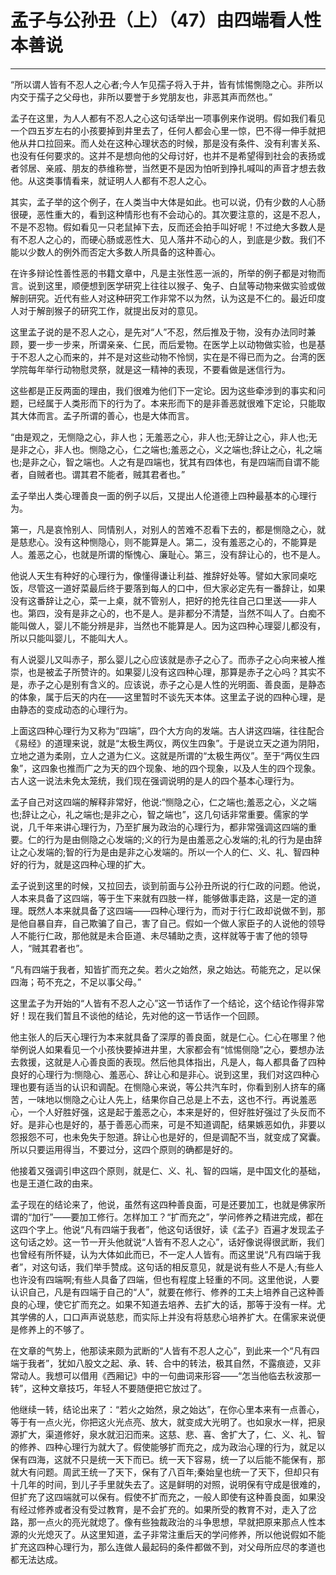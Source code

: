 # 孟子与公孙丑（上）（47）由四端看人性本善说

------

“所以谓人皆有不忍人之心者;今人乍见孺子将入于井，皆有怵惕惻隐之心。非所以内交于孺子之父母也，非所以要誉于乡党朋友也，非恶其声而然也。”

孟子在这里，为人人都有不忍人之心这句话举出一项事例来作说明。假如我们看见一个四五岁左右的小孩要掉到井里去了，任何人都会心里一惊，巴不得一伸手就把他从井口拉回来。而人处在这种心理状态的时候，那是没有条件、没有利害关系、也没有任何要求的。这并不是想向他的父母讨好，也并不是希望得到社会的表扬或者邻居、亲戚、朋友的恭维称誉，当然更不是因为怕听到挣扎喊叫的声音才想去救他。从这类事情看来，就证明人人都有不忍人之心。

其实，孟子举的这个例子，在人类当中大体是如此。也可以说，仍有少数的人心肠很硬，恶性重大的，看到这种情形也有不会动心的。其次要注意的，这是不忍人，不是不忍物。假如看见一只老鼠掉下去，反而还会拍手叫好呢！不过绝大多数人是有不忍人之心的，而硬心肠或恶性大、见人落井不动心的人，到底是少数。我们不能以少数人的例外而否定大多数人所具备的这种善心。

在许多辩论性善性恶的书籍文章中，凡是主张性恶一派的，所举的例子都是对物而言。说到这里，顺便想到医学研究上往往以猴子、兔子、白鼠等动物来做实验或做解剖研究。近代有些人对这种研究工作非常不以为然，认为这是不仁的。最近印度人对于解剖猴子的研究工作，就提出反对的意见。

这里孟子说的是不忍人之心，是先对“人”不忍，然后推及于物，没有办法同时兼顾，要一步一步来，所谓亲亲、仁民，而后爱物。在医学上以动物做实验，也是基于不忍人之心而来的，并不是对这些动物不怜悯，实在是不得已而为之。台湾的医学院每年举行动物慰灵祭，就是这一精神的表现，不要看做是迷信行为。

这些都是正反两面的理由，我们很难为他们下一定论。因为这些牵涉到的事实和问题，已经属于人类形而下的行为了。本来形而下的是非善恶就很难下定论，只能取其大体而言。孟子所谓的善心，也是大体而言。

“由是观之，无恻隐之心，非人也；无羞恶之心，非人也;无辞让之心，非人也;无是非之心，非人也。恻隐之心，仁之端也;羞恶之心，义之端也;辞让之心，礼之端也;是非之心，智之端也。人之有是四端也，犹其有四体也，有是四端而自谓不能者，自贼者也。谓其君不能者，贼其君者也。”

孟子举出人类心理善良一面的例子以后，又提出人伦道德上四种最基本的心理行为。

第一，凡是哀怜别人、同情别人，对别人的苦难不忍看下去的，都是恻隐之心，就是慈悲心。没有这种恻隐心，则不能算是人。第二，没有羞恶之心的，不能算是人。羞恶之心，也就是所谓的惭愧心、廉耻心。第三，没有辞让心的，也不是人。

他说人天生有种好的心理行为，像懂得谦让利益、推辞好处等。譬如大家同桌吃饭，尽管这一道好菜最后终于要落到每人的口中，但大家必定先有一番辞让，如果没有这番辞让之心，菜一上桌，就不管别人，把好的抢先往自己口里送——非人也。第四，没有是非之心的，也不是人。是非都分不清楚，当然不叫人了。白痴不能叫做人，婴儿不能分辨是非，当然也不能算是人。因为这四种心理婴儿都没有，所以只能叫婴儿，不能叫大人。

有人说婴儿又叫赤子，那么婴儿之心应该就是赤子之心了。而赤子之心向来被人推崇，也是被孟子所赞许的。如果婴儿没有这四种心理，那算是赤子之心吗？其实不是，赤子之心是别有含义的。应该说，赤子之心是人性的光明面、善良面，是静态的体象，属于后天的内在——这里暂时不谈先天本体。这里孟子说的四种心理，是由静态的变成动态的心理行为。

上面这四种心理行为又称为“四端”，四个大方向的发端。古人讲这四端，往往配合《易经》的道理来说，就是“太极生两仪，两仪生四象”。于是说立天之道为阴阳，立地之道为柔刚，立人之道为仁义。这就是所谓的“太极生两仪”。至于“两仪生四象”，这四象也推而广之为天的四个现象、地的四个现象，以及人生的四个现象。古人这一说法未免太笼统，我们现在强调说明的是人的四个基本心理行为。

孟子自己对这四端的解释非常好，他说:“恻隐之心，仁之端也;羞恶之心，义之端也;辞让之心，礼之端也;是非之心，智之端也”，这几句话非常重要。儒家的学说，几千年来讲心理行为，乃至扩展为政治的心理行为，都非常强调这四端的重要。仁的行为是由侧隐之心发端的;义的行为是由羞恶之心发端的;礼的行为是由辞让之心发端的;智的行为是由是非之心发端的。所以一个人的仁、义、礼、智四种好的行为，就是这四种心理的扩大。

孟子说到这里的时候，又拉回去，谈到前面与公孙丑所说的行仁政的问题。他说，人本来具备了这四端，等于生下来就有四肢一样，能够做事走路，这是一定的道理。既然人本来就具备了这四端——四种心理行为，而对于行仁政却说做不到，那是他自暴自弃，自己欺骗了自己，害了自己。假如一个做人家臣子的人说他的领导人不能行仁政，那他就是未合臣道、未尽辅助之责，这样就等于害了他的领导人，“贼其君者也”。

“凡有四端于我者，知皆扩而充之矣。若火之始然，泉之始达。苟能充之，足以保四海；苟不充之，不足以事父母。”

这里孟子为开始的“人皆有不忍人之心”这一节话作了一个结论，这个结论作得非常好！现在我们暂且不谈他的结论，先对他的这一节话作一个回顾。

他主张人的后天心理行为本来就具备了深厚的善良面，就是仁心。仁心在哪里？他举例说人如果看见一个小孩快要掉进井里，大家都会有“怵惕侧隐”之心，要想办法去救援，这就是人心善良面的表现。然后他具体指出，凡是人，每人都具备了四种良好的心理行为:恻隐心、羞恶心、辞让心和是非心。说到这里，我们对这四种心理也要有适当的认识和调配。在恻隐心来说，等公共汽车时，你看到别人挤车的痛苦，一味地以恻隐之心让人先上，结果你自己总是上不去，这也不行。再说羞恶心，一个人好胜好强，这是起于羞恶之心，本来是好的，但好胜好强过了头反而不好。是非心也是好的，基于善恶心而来，可是不知道调配，结果嫉恶如仇，非要以怨报怨不可，也未免失于恕道。辞让心也是好的，但是调配不当，就变成了窝囊。所以只要运用得当，不要过分，这四个原则的确都是好的。

他接着又强调引申这四个原则，就是仁、义、礼、智的四端，是中国文化的基础，也是王道仁政的由来。

孟子现在的结论来了，他说，虽然有这四种善良面，可是还要加工，也就是佛家所谓的“加行”——要加工修行。怎样加工？“扩而充之”，学问修养之精进完成，都在这四个字上。他说“凡有四端于我者”，他这句话很好，读《孟子》百遍才发现孟子这句话之妙。这一节一开头他就说“人皆有不忍人之心”，话好像说得很武断，我们也曾经有所怀疑，认为大体如此而已，不一定人人皆有。而这里说“凡有四端于我者”，对这句话，我们举手赞成。这句话的相反意见，就是说有些人不是人;有些人也许没有四端啊;有些人具备了四端，但也有程度上轻重的不同。这里他说，人要认识自己，凡是有四端于自己的“人”，就要在修行、修养的工夫上培养自己这种善良的心理，使它扩而充之。如果不知道去培养、去扩大的话，那等于没有一样。尤其学佛的人，口口声声说慈悲，而实际上并没有将慈悲心培养扩大。在儒家来说便是修养上的不够了。

在文章的气势上，他那读来颇为武断的“人皆有不忍人之心”，到此来一个“凡有四端于我者”，犹如八股文之起、承、转、合中的转法，极其自然，不露痕迹，又非常动人。我想可以借用《西厢记》中的一句曲词来形容——“怎当他临去秋波那一转”，这种文章技巧，年轻人不要随便把它放过了。

他继续一转，结论出来了：“若火之始然，泉之始达”，在你心里本来有一点善心，等于有一点火光，你把这火光点亮、放大，就变成大光明了。也如泉水一样，把泉源扩大，渠道修好，泉水就汩汩而来。这慈、悲、喜、舍扩大了，仁、义、礼、智的修养、四种心理行为就大了。假使能够扩而充之，成为政治心理的行为，就足以保有四海，这就不只是统一天下而已。统一天下容易，统一了以后能不能保有，那就大有问题。周武王统一了天下，保有了八百年;秦始皇也统一了天下，但却只有十几年的时间，到儿子手里就失去了。这是鲜明的对照，说明保有守成是很难的，但扩充了这四端就可以保有。假使不扩而充之，一般人即使有这种善良面，如果没有经过修养或者没有受过教育，是不会扩充的。如果所受的教育不对，走入了岔路，那一点火的亮光就熄了。像有些独裁政治的斗争思想，早就把原来那点人性本源的火光熄灭了。从这里知道，孟子非常注重后天的学问修养，所以他说假如不能扩充这四种心理行为，那么连做人最起码的条件都做不到，对父母所应尽的孝道也都无法达成。

